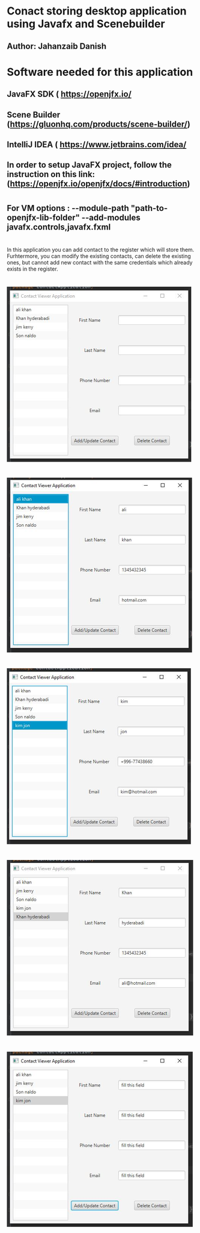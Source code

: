 # Conact storing desktop application using Javafx and Scenebuilder
## Author: Jahanzaib Danish
##

# Software needed for this application
## JavaFX SDK ( https://openjfx.io/
## Scene Builder (https://gluonhq.com/products/scene-builder/)
## IntelliJ IDEA ( https://www.jetbrains.com/idea/
##
## In order to setup JavaFX project, follow the instruction on this link: (https://openjfx.io/openjfx/docs/#introduction)
#
## For VM options : --module-path "path-to-openjfx-lib-folder" --add-modules javafx.controls,javafx.fxml
#
In this application you can add contact to the register which will store them. Furhtermore, you can modify the existing contacts, can delete the existing ones, but cannot add new contact with the same credentials which already exists in the register.
#


![](images/01.JPG)
#
![](images/02.JPG)
#
![](images/03.JPG)
#
![](images/04.JPG)
#
![](images/05.JPG)
